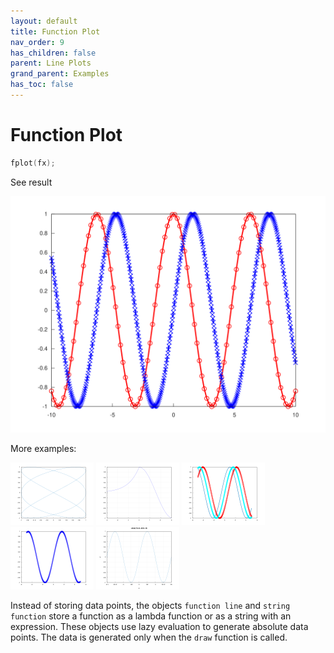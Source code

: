 ```yaml
---
layout: default
title: Function Plot
nav_order: 9
has_children: false
parent: Line Plots
grand_parent: Examples
has_toc: false
---
```

# Function Plot

```cpp
fplot(fx);
```


See result
    
[![example_fplot_1](../line_plot/fplot/fplot_1.svg)](../../../examples/line_plot/fplot/fplot_1.cpp)

More examples:
    
[![example_fplot_2](../line_plot/fplot/fplot_2_thumb.png)](../../../examples/line_plot/fplot/fplot_2.cpp)  [![example_fplot_3](../line_plot/fplot/fplot_3_thumb.png)](../../../examples/line_plot/fplot/fplot_3.cpp)  [![example_fplot_4](../line_plot/fplot/fplot_4_thumb.png)](../../../examples/line_plot/fplot/fplot_4.cpp)  [![example_fplot_5](../line_plot/fplot/fplot_5_thumb.png)](../../../examples/line_plot/fplot/fplot_5.cpp)  [![example_fplot_6](../line_plot/fplot/fplot_6_thumb.png)](../../../examples/line_plot/fplot/fplot_6.cpp)
  

Instead of storing data points, the objects `function line` and `string function` store a function as a lambda function or as a string with an expression. These objects use lazy evaluation to generate absolute data points. The data is generated only when the `draw` function is called.



